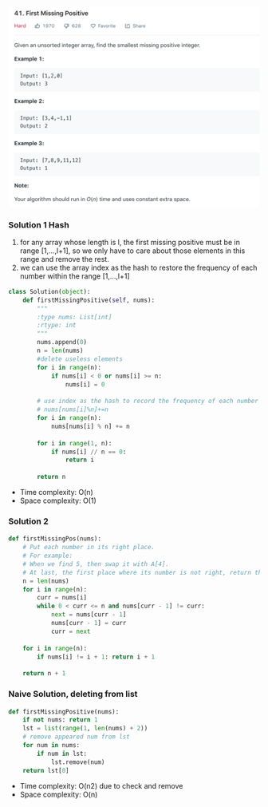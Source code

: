 ![](../images/41.png)
### Solution 1 Hash
1. for any array whose length is l, the first missing positive must be in range [1,...,l+1],
so we only have to care about those elements in this range and remove the rest.
2. we can use the array index as the hash to restore the frequency of each number within the range [1,...,l+1]
```python
class Solution(object):
    def firstMissingPositive(self, nums):
        """
        :type nums: List[int]
        :rtype: int
        """
        nums.append(0)
        n = len(nums)
        #delete useless elements
        for i in range(n):
            if nums[i] < 0 or nums[i] >= n:
                nums[i] = 0
        
        # use index as the hash to record the frequency of each number
        # nums[nums[i]%n]+=n
        for i in range(n):
            nums[nums[i] % n] += n
        
        for i in range(1, n):
            if nums[i] // n == 0:
                return i
        
        return n
```
+ Time complexity: O(n)
+ Space complexity: O(1)
### Solution 2
```python
def firstMissingPos(nums):
    # Put each number in its right place.
    # For example:
    # When we find 5, then swap it with A[4].
    # At last, the first place where its number is not right, return the place + 1.
    n = len(nums)
    for i in range(n):
        curr = nums[i]
        while 0 < curr <= n and nums[curr - 1] != curr:
            next = nums[curr - 1]
            nums[curr - 1] = curr
            curr = next

    for i in range(n):
        if nums[i] != i + 1: return i + 1

    return n + 1
```
### Naive Solution, deleting from list
```python
def firstMissingPositive(nums):
    if not nums: return 1
    lst = list(range(1, len(nums) + 2))
    # remove appeared num from lst
    for num in nums:
        if num in lst:
            lst.remove(num)
    return lst[0]
```
+ Time complexity: O(n2) due to check and remove
+ Space complexity: O(n)